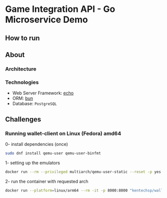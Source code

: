 # Game Integration API - Go Microservice Demo

## How to run

## About
### Architecture
### Technologies

- Web Server Framework: [echo]()
- ORM: [bun]()
- Database: `PostgreSQL`

## Challenges

### Running wallet-client on Linux (Fedora) amd64

0- install dependencies (once)

```sh
sudo dnf install qemu-user qemu-user-binfmt
```

1- setting up the emulators

```sh
docker run --rm --privileged multiarch/qemu-user-static --reset -p yes
```

2- run the container with requested arch
```sh
docker run --platform=linux/arm64 --rm -it -p 8000:8000 "kentechsp/wallet-client"                                                                                                       17s

```

